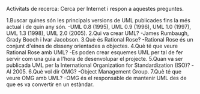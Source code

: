 Activitats de recerca:
Cerca per Internet i respon a aquestes preguntes.

1.Buscar quines són les principals versions de UML publicades fins la més actual i de quin any són.
-UML 0.8 (1995), UML 0.9 (1996), UML 1.0 (1997), UML 1.3 (1998), UML 2.0 (2005).
2.Qui va crear UML?
-James Rumbaugh, Grady Booch i Ivar Jacobson.
3.Què és Rational Rose?
-Rational Rose és un conjunt d'eines de disseny orientades a objectes.
4.Què té que veure Rational Rose amb UML?
-Es poden crear esquemes UML per tal de fer servir com una guia a l'hora de desenvolupar el projecte.
5.Quan va ser publicada UML per la International Organization for Standardization (ISO)?
-Al 2005.
6.Què vol dir OMG?
-Object Management Group.
7.Què té que veure OMG amb UML?
-OMG és el responsable de mantenir UML des de que es va convertir en un estàndar.
